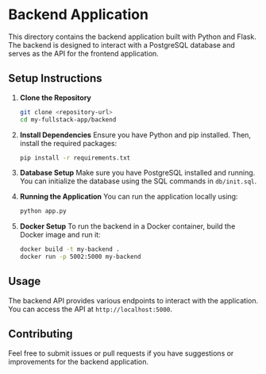 # Backend Application

This directory contains the backend application built with Python and Flask. The backend is designed to interact with a PostgreSQL database and serves as the API for the frontend application.

## Setup Instructions

1. **Clone the Repository**
   ```bash
   git clone <repository-url>
   cd my-fullstack-app/backend
   ```

2. **Install Dependencies**
   Ensure you have Python and pip installed. Then, install the required packages:
   ```bash
   pip install -r requirements.txt
   ```

3. **Database Setup**
   Make sure you have PostgreSQL installed and running. You can initialize the database using the SQL commands in `db/init.sql`.

4. **Running the Application**
   You can run the application locally using:
   ```bash
   python app.py
   ```

5. **Docker Setup**
   To run the backend in a Docker container, build the Docker image and run it:
   ```bash
   docker build -t my-backend .
   docker run -p 5002:5000 my-backend
   ```

## Usage

The backend API provides various endpoints to interact with the application. You can access the API at `http://localhost:5000`.

## Contributing

Feel free to submit issues or pull requests if you have suggestions or improvements for the backend application.